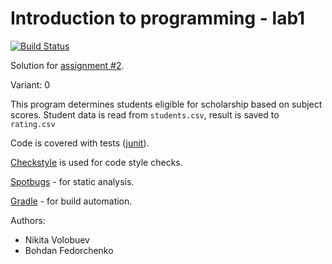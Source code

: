 # Introduction to programming - lab1
[![Build Status](https://travis-ci.org/nikitavbv/ProgrammingAssignment1.svg?branch=master)](https://travis-ci.org/nikitavbv/ProgrammingAssignment1)

Solution for [assignment #2](https://github.com/ProgramEngineeringKPI/Introduction-To-Programming/blob/master/labs_spring_2019/assignment_2.md).

Variant: 0

This program determines students eligible for scholarship based on subject scores.
Student data is read from `students.csv`, result is saved to `rating.csv`

Code is covered with tests ([junit](https://junit.org)).

[Checkstyle](https://checkstyle.sourceforge.net/) is used for code style checks.

[Spotbugs](https://spotbugs.github.io/) - for static analysis.

[Gradle](https://gradle.org) - for build automation.

Authors:
 - Nikita Volobuev
 - Bohdan Fedorchenko